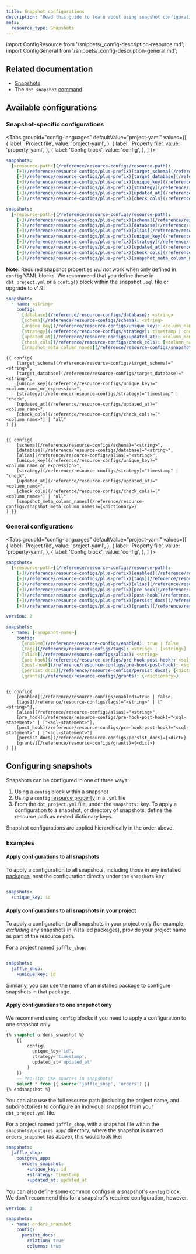 ```yaml
---
title: Snapshot configurations
description: "Read this guide to learn about using snapshot configurations in dbt."
meta:
  resource_type: Snapshots
---
```


import ConfigResource from '/snippets/_config-description-resource.md';
import ConfigGeneral from '/snippets/_config-description-general.md';


## Related documentation
* [Snapshots](/docs/build/snapshots)
* The `dbt snapshot` [command](/reference/commands/snapshot)

<!--
Parts of a snapshot:
- name
- query
-->

## Available configurations
### Snapshot-specific configurations

<ConfigResource meta={frontMatter.meta} />

<Tabs
  groupId="config-languages"
  defaultValue="project-yaml"
  values={[
    { label: 'Project file', value: 'project-yaml', },
    { label: 'Property file', value: 'property-yaml', },
    { label: 'Config block', value: 'config', },
  ]
}>
<TabItem value="project-yaml">

<VersionBlock lastVersion="1.8">

<File name='dbt_project.yml'>

```yaml
snapshots:
  [<resource-path>](/reference/resource-configs/resource-path):
    [+](/reference/resource-configs/plus-prefix)[target_schema](/reference/resource-configs/target_schema): <string>
    [+](/reference/resource-configs/plus-prefix)[target_database](/reference/resource-configs/target_database): <string>
    [+](/reference/resource-configs/plus-prefix)[unique_key](/reference/resource-configs/unique_key): <column_name_or_expression>
    [+](/reference/resource-configs/plus-prefix)[strategy](/reference/resource-configs/strategy): timestamp | check
    [+](/reference/resource-configs/plus-prefix)[updated_at](/reference/resource-configs/updated_at): <column_name>
    [+](/reference/resource-configs/plus-prefix)[check_cols](/reference/resource-configs/check_cols): [<column_name>] | all

```

</File>

</VersionBlock>

<VersionBlock firstVersion="1.9">

<File name='dbt_project.yml'>

```yaml
snapshots:
  [<resource-path>](/reference/resource-configs/resource-path):
    [+](/reference/resource-configs/plus-prefix)[schema](/reference/resource-configs/schema): <string>
    [+](/reference/resource-configs/plus-prefix)[database](/reference/resource-configs/database): <string>
    [+](/reference/resource-configs/plus-prefix)[alias](/reference/resource-configs/alias): <string>
    [+](/reference/resource-configs/plus-prefix)[unique_key](/reference/resource-configs/unique_key): <column_name_or_expression>
    [+](/reference/resource-configs/plus-prefix)[strategy](/reference/resource-configs/strategy): timestamp | check
    [+](/reference/resource-configs/plus-prefix)[updated_at](/reference/resource-configs/updated_at): <column_name>
    [+](/reference/resource-configs/plus-prefix)[check_cols](/reference/resource-configs/check_cols): [<column_name>] | all
    [+](/reference/resource-configs/plus-prefix)[snapshot_meta_column_names](/reference/resource-configs/snapshot_meta_column_names): {<dictionary>}

```

</File>

</VersionBlock>

</TabItem>

<TabItem value="property-yaml">

<VersionBlock lastVersion="1.8">

**Note:** Required snapshot properties _will not_ work when only defined in `config` YAML blocks. We recommend that you define these in `dbt_project.yml` or a `config()` block within the snapshot `.sql` file or upgrade to v1.9.

</VersionBlock>

<VersionBlock firstVersion="1.9">

<File name='snapshots/schema.yml'>

```yml
snapshots:
  - name: <string>
    config:
      [database](/reference/resource-configs/database): <string>
      [schema](/reference/resource-configs/schema): <string>
      [unique_key](/reference/resource-configs/unique_key): <column_name_or_expression>
      [strategy](/reference/resource-configs/strategy): timestamp | check
      [updated_at](/reference/resource-configs/updated_at): <column_name>
      [check_cols](/reference/resource-configs/check_cols): [<column_name>] | all
      [snapshot_meta_column_names](/reference/resource-configs/snapshot_meta_column_names): {<dictionary>}

```
</File>

</VersionBlock>

</TabItem>

<TabItem value="config">

<VersionBlock lastVersion="1.8">

```jinja
{{ config(
    [target_schema](/reference/resource-configs/target_schema)="<string>",
    [target_database](/reference/resource-configs/target_database)="<string>",
    [unique_key](/reference/resource-configs/unique_key)="<column_name_or_expression>",
    [strategy](/reference/resource-configs/strategy)="timestamp" | "check",
    [updated_at](/reference/resource-configs/updated_at)="<column_name>",
    [check_cols](/reference/resource-configs/check_cols)=["<column_name>"] | "all"
) }}

```

</VersionBlock>

<VersionBlock firstVersion="1.9">

```jinja

{{ config(
    [schema](/reference/resource-configs/schema)="<string>",
    [database](/reference/resource-configs/database)="<string>",
    [alias](/reference/resource-configs/alias)="<string>",
    [unique_key](/reference/resource-configs/unique_key)="<column_name_or_expression>",
    [strategy](/reference/resource-configs/strategy)="timestamp" | "check",
    [updated_at](/reference/resource-configs/updated_at)="<column_name>",
    [check_cols](/reference/resource-configs/check_cols)=["<column_name>"] | "all"
    [snapshot_meta_column_names](/reference/resource-configs/snapshot_meta_column_names)={<dictionary>}
) }}

```

</VersionBlock>

</TabItem>

</Tabs>


### General configurations

<ConfigGeneral />

<Tabs
  groupId="config-languages"
  defaultValue="project-yaml"
  values={[
    { label: 'Project file', value: 'project-yaml', },
    { label: 'Property file', value: 'property-yaml', },
    { label: 'Config block', value: 'config', },
  ]
}>
<TabItem value="project-yaml">

<File name='dbt_project.yml'>

```yaml
snapshots:
  [<resource-path>](/reference/resource-configs/resource-path):
    [+](/reference/resource-configs/plus-prefix)[enabled](/reference/resource-configs/enabled): true | false
    [+](/reference/resource-configs/plus-prefix)[tags](/reference/resource-configs/tags): <string> | [<string>]
    [+](/reference/resource-configs/plus-prefix)[alias](/reference/resource-configs/alias): <string>
    [+](/reference/resource-configs/plus-prefix)[pre-hook](/reference/resource-configs/pre-hook-post-hook): <sql-statement> | [<sql-statement>]
    [+](/reference/resource-configs/plus-prefix)[post-hook](/reference/resource-configs/pre-hook-post-hook): <sql-statement> | [<sql-statement>]
    [+](/reference/resource-configs/plus-prefix)[persist_docs](/reference/resource-configs/persist_docs): {<dict>}
    [+](/reference/resource-configs/plus-prefix)[grants](/reference/resource-configs/grants): {<dict>}
```
</File>

</TabItem>

<TabItem value="property-yaml">

<File name='snapshots/properties.yml'>

```yaml
version: 2

snapshots:
  - name: [<snapshot-name>]
    config:
      [enabled](/reference/resource-configs/enabled): true | false
      [tags](/reference/resource-configs/tags): <string> | [<string>]
      [alias](/reference/resource-configs/alias): <string>
      [pre-hook](/reference/resource-configs/pre-hook-post-hook): <sql-statement> | [<sql-statement>]
      [post-hook](/reference/resource-configs/pre-hook-post-hook): <sql-statement> | [<sql-statement>]
      [persist_docs](/reference/resource-configs/persist_docs): {<dict>}
      [grants](/reference/resource-configs/grants): {<dictionary>}
```

</File>

</TabItem>

<TabItem value="config">


```jinja

{{ config(
    [enabled](/reference/resource-configs/enabled)=true | false,
    [tags](/reference/resource-configs/tags)="<string>" | ["<string>"],
    [alias](/reference/resource-configs/alias)="<string>", 
    [pre_hook](/reference/resource-configs/pre-hook-post-hook)="<sql-statement>" | ["<sql-statement>"],
    [post_hook](/reference/resource-configs/pre-hook-post-hook)="<sql-statement>" | ["<sql-statement>"]
    [persist_docs](/reference/resource-configs/persist_docs)={<dict>}
    [grants](/reference/resource-configs/grants)={<dict>}
) }}

```

</TabItem>

</Tabs>


## Configuring snapshots
Snapshots can be configured in one of three ways:

1. Using a `config` block within a snapshot
2. Using a `config` [resource property](/reference/model-properties) in a `.yml` file
3. From the `dbt_project.yml` file, under the `snapshots:` key. To apply a configuration to a snapshot, or directory of snapshots, define the resource path as nested dictionary keys.

Snapshot configurations are applied hierarchically in the order above.

### Examples
#### Apply configurations to all snapshots
To apply a configuration to all snapshots, including those in any installed [packages](/docs/build/packages), nest the configuration directly under the `snapshots` key:

<File name='dbt_project.yml'>

```yml

snapshots:
  +unique_key: id
```

</File>


#### Apply configurations to all snapshots in your project
To apply a configuration to all snapshots in your project only (for example, _excluding_ any snapshots in installed packages), provide your project name as part of the resource path.

For a project named `jaffle_shop`:

<File name='dbt_project.yml'>

```yml

snapshots:
  jaffle_shop:
    +unique_key: id
```

</File>

Similarly, you can use the name of an installed package to configure snapshots in that package.

#### Apply configurations to one snapshot only

We recommend using `config` blocks if you need to apply a configuration to one snapshot only.

<File name='snapshots/postgres_app/orders_snapshot.sql'>

```sql
{% snapshot orders_snapshot %}
    {{
        config(
          unique_key='id',
          strategy='timestamp',
          updated_at='updated_at'
        )
    }}
    -- Pro-Tip: Use sources in snapshots!
    select * from {{ source('jaffle_shop', 'orders') }}
{% endsnapshot %}
```

</File>

You can also use the full resource path (including the project name, and subdirectories) to configure an individual snapshot from your `dbt_project.yml` file.

For a project named `jaffle_shop`, with a snapshot file within the `snapshots/postgres_app/` directory, where the snapshot is named `orders_snapshot` (as above), this would look like:

<File name='dbt_project.yml'>

```yml
snapshots:
  jaffle_shop:
    postgres_app:
      orders_snapshot:
        +unique_key: id
        +strategy: timestamp
        +updated_at: updated_at
```

</File>

You can also define some common configs in a snapshot's `config` block. We don't recommend this for a snapshot's required configuration, however.

<File name='dbt_project.yml'>

```yml
version: 2

snapshots:
  - name: orders_snapshot
    config:
      persist_docs:
        relation: true
        columns: true
```

</File>

